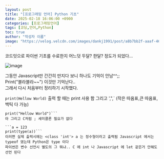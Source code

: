 ```yaml
---
layout: post
title: "[프로그래밍 언어] Python 기초"
date: 2025-02-18 16:06:00 +0900
categories: [프로그래밍언어]
tags: [코딩,언어,Python]
toc: true
author: "작성자 이름"
image: "https://velog.velcdn.com/images/dankj1991/post/a8b7bb2f-aaaf-4661-9914-cd442fca8f2f/image.png"
---
```



코드잇으로 파이썬 기초를 수료한지 어느덧 두달? 한달? 정도가 되었다...   

![image](https://github.com/user-attachments/assets/b82b19c7-74e0-4492-a8fe-8b13029c8523)



그동안 Javascript만 간간히 만지다 보니 하나도 기억이 안남^^;;  
Print("블라블라~~") 이것만 기억난다..  
그래서 다시 처음부터 정리하기 시작했다.   


`print(Hellow World)`
출력 할 때는 print 사용 함 그리고 ',",` (작은 따옴표,큰 따옴표, 백틱 다 가능)  

```print('Hellow World')
print("Hellow World")```
아 그리고 C처럼 ; 세미콜론 필요가 없다  

```a = 123  
print(type(a))```  
이러면 실제 출력시에는 <class 'int'> a 는 정수형이라고 출력됨 Javascript 에서는 typeof 였는데 Python은 type 이다
파이썬은 변수 선언시 별도의 그 뭐냐.. C 에 int 나 Javascript 에 let 같은거 안해도 선언 된다  


  
